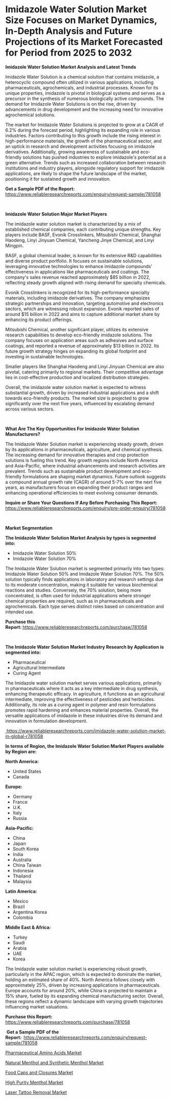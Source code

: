 <p><h1>Imidazole Water Solution Market Size Focuses on Market Dynamics, In-Depth Analysis and Future Projections of its Market Forecasted for Period from 2025 to 2032</h1></p><p><strong>Imidazole Water Solution Market Analysis and Latest Trends</strong></p>
<p><p>Imidazole Water Solution is a chemical solution that contains imidazole, a heterocyclic compound often utilized in various applications, including pharmaceuticals, agrochemicals, and industrial processes. Known for its unique properties, imidazole is pivotal in biological systems and serves as a precursor in the synthesis of numerous biologically active compounds. The demand for Imidazole Water Solutions is on the rise, driven by advancements in drug development and the increasing need for innovative agrochemical solutions.</p><p>The market for Imidazole Water Solutions is projected to grow at a CAGR of 6.2% during the forecast period, highlighting its expanding role in various industries. Factors contributing to this growth include the rising interest in high-performance materials, the growth of the pharmaceutical sector, and an uptick in research and development activities focusing on imidazole derivatives. Additionally, growing awareness of sustainable and eco-friendly solutions has pushed industries to explore imidazole's potential as a green alternative. Trends such as increased collaboration between research institutions and industry players, alongside regulatory support for imidazole applications, are likely to shape the future landscape of the market, positioning it for sustained growth and innovation.</p></p>
<p><strong>Get a Sample PDF of the Report:&nbsp;</strong> <a href="https://www.reliableresearchreports.com/enquiry/request-sample/781058?utm_campaign=7&utm_medium=2&utm_source=Github&utm_content=ia&utm_term=26032025&utm_id=imidazole-water-solution">https://www.reliableresearchreports.com/enquiry/request-sample/781058</a></p>
<p>&nbsp;</p>
<p><strong>Imidazole Water Solution Major Market Players</strong></p>
<p><p>The imidazole water solution market is characterized by a mix of established chemical companies, each contributing unique strengths. Key players include BASF, Evonik Crosslinkers, Mitsubishi Chemical, Shanghai Haodeng, Linyi Jinyuan Chemical, Yancheng Jinye Chemical, and Linyi Mingpin.</p><p>BASF, a global chemical leader, is known for its extensive R&D capabilities and diverse product portfolio. It focuses on sustainable solutions, leveraging innovative technologies to enhance imidazole compounds' effectiveness in applications like pharmaceuticals and coatings. The company's sales revenue reached approximately $85 billion in 2022, reflecting steady growth aligned with rising demand for specialty chemicals.</p><p>Evonik Crosslinkers is recognized for its high-performance specialty materials, including imidazole derivatives. The company emphasizes strategic partnerships and innovation, targeting automotive and electronics sectors, which are witnessing robust expansion. Evonik reported sales of around $15 billion in 2022 and aims to capture additional market share by enhancing its product offerings.</p><p>Mitsubishi Chemical, another significant player, utilizes its extensive research capabilities to develop eco-friendly imidazole solutions. The company focuses on application areas such as adhesives and surface coatings, and reported a revenue of approximately $13 billion in 2022. Its future growth strategy hinges on expanding its global footprint and investing in sustainable technologies.</p><p>Smaller players like Shanghai Haodeng and Linyi Jinyuan Chemical are also pivotal, catering primarily to regional markets. Their competitive advantage lies in cost-effective production and localized distribution strategies.</p><p>Overall, the imidazole water solution market is expected to witness substantial growth, driven by increased industrial applications and a shift towards eco-friendly products. The market size is projected to grow significantly over the next five years, influenced by escalating demand across various sectors.</p></p>
<p>&nbsp;</p>
<p><strong>What Are The Key Opportunities For Imidazole Water Solution Manufacturers?</strong></p>
<p><p>The Imidazole Water Solution market is experiencing steady growth, driven by its applications in pharmaceuticals, agriculture, and chemical synthesis. The increasing demand for innovative therapies and crop protection solutions is fueling this trend. Key growth regions include North America and Asia-Pacific, where industrial advancements and research activities are prevalent. Trends such as sustainable product development and eco-friendly formulations are shaping market dynamics. Future outlook suggests a compound annual growth rate (CAGR) of around 5-7% over the next five years, as manufacturers focus on expanding their product ranges and enhancing operational efficiencies to meet evolving consumer demands.</p></p>
<p><strong>Inquire or Share Your Questions If Any Before Purchasing This Report:</strong> <a href="https://www.reliableresearchreports.com/enquiry/pre-order-enquiry/781058?utm_campaign=7&utm_medium=2&utm_source=Github&utm_content=ia&utm_term=26032025&utm_id=imidazole-water-solution">https://www.reliableresearchreports.com/enquiry/pre-order-enquiry/781058</a></p>
<p>&nbsp;</p>
<p><strong>Market Segmentation</strong></p>
<p><strong>The Imidazole Water Solution Market Analysis by types is segmented into:</strong></p>
<p><ul><li>Imidazole Water Solution 50%</li><li>Imidazole Water Solution 70%</li></ul></p>
<p><p>The Imidazole Water Solution market is segmented primarily into two types: Imidazole Water Solution 50% and Imidazole Water Solution 70%. The 50% solution typically finds applications in laboratory and research settings due to its moderate concentration, making it suitable for various biochemical reactions and studies. Conversely, the 70% solution, being more concentrated, is often used for industrial applications where stronger chemical properties are required, such as in pharmaceuticals and agrochemicals. Each type serves distinct roles based on concentration and intended use.</p></p>
<p><strong>Purchase this Report:&nbsp;</strong><a href="https://www.reliableresearchreports.com/purchase/781058?utm_campaign=7&utm_medium=2&utm_source=Github&utm_content=ia&utm_term=26032025&utm_id=imidazole-water-solution">https://www.reliableresearchreports.com/purchase/781058</a></p>
<p>&nbsp;</p>
<p><strong>The Imidazole Water Solution Market Industry Research by Application is segmented into:</strong></p>
<p><ul><li>Pharmaceutical</li><li>Agricultural Intermediate</li><li>Curing Agent</li></ul></p>
<p><p>The Imidazole water solution market serves various applications, primarily in pharmaceuticals where it acts as a key intermediate in drug synthesis, enhancing therapeutic efficacy. In agriculture, it functions as an agricultural intermediate, improving the effectiveness of pesticides and herbicides. Additionally, its role as a curing agent in polymer and resin formulations promotes rapid hardening and enhances material properties. Overall, the versatile applications of imidazole in these industries drive its demand and innovation in formulation development.</p></p>
<p><a href="https://www.reliableresearchreports.com/imidazole-water-solution-market-in-global-r781058?utm_campaign=7&utm_medium=2&utm_source=Github&utm_content=ia&utm_term=26032025&utm_id=imidazole-water-solution">&nbsp;https://www.reliableresearchreports.com/imidazole-water-solution-market-in-global-r781058</a></p>
<p><strong>In terms of Region, the Imidazole Water Solution Market Players available by Region are:</strong></p>
<p>
    <p> <strong> North America: </strong>
        <ul>
            <li>United States</li>
            <li>Canada</li>
        </ul>
        </p> 
    <p> <strong> Europe: </strong>
        <ul>
            <li>Germany</li>
            <li>France</li>
            <li>U.K.</li>
            <li>Italy</li>
            <li>Russia</li>
        </ul>
        </p> 
    <p> <strong> Asia-Pacific: </strong>
        <ul>
            <li>China</li>
            <li>Japan</li>
            <li>South Korea</li>
            <li>India</li>
            <li>Australia</li>
            <li>China Taiwan</li>
            <li>Indonesia</li>
            <li>Thailand</li>
            <li>Malaysia</li>
        </ul>
        </p> 
    <p> <strong> Latin America: </strong>
        <ul>
            <li>Mexico</li>
            <li>Brazil</li>
            <li>Argentina Korea</li>
            <li>Colombia</li>
        </ul>
        </p> 
    <p> <strong> Middle East & Africa: </strong>
        <ul>
            <li>Turkey</li>
            <li>Saudi</li>
            <li>Arabia</li>
            <li>UAE</li>
            <li>Korea</li>
        </ul>
    </p>
    </p>
<p><p>The Imidazole water solution market is experiencing robust growth, particularly in the APAC region, which is expected to dominate the market, holding an estimated share of 40%. North America follows closely with approximately 25%, driven by increasing applications in pharmaceuticals. Europe accounts for around 20%, while China is projected to maintain a 15% share, fueled by its expanding chemical manufacturing sector. Overall, these regions reflect a dynamic landscape with varying growth trajectories influencing market valuations.</p></p>
<p><strong>Purchase this Report: </strong><a href="https://www.reliableresearchreports.com/purchase/781058?utm_campaign=7&utm_medium=2&utm_source=Github&utm_content=ia&utm_term=26032025&utm_id=imidazole-water-solution">https://www.reliableresearchreports.com/purchase/781058</a></p>
<p>&nbsp;<strong>Get a Sample PDF of the Report:&nbsp;&nbsp;</strong><a href="https://www.reliableresearchreports.com/enquiry/request-sample/781058?utm_campaign=7&utm_medium=2&utm_source=Github&utm_content=ia&utm_term=26032025&utm_id=imidazole-water-solution">https://www.reliableresearchreports.com/enquiry/request-sample/781058</a></p>
<p><strong></strong></p>
<p><p><a href="https://github.com/mynaoanes/Market-Research-Report-List-1/blob/main/pharmaceutical-amino-acids-market.md?utm_campaign=7&utm_medium=2&utm_source=Github&utm_content=ia&utm_term=26032025&utm_id=imidazole-water-solution">Pharmaceutical Amino Acids Market</a></p><p><a href="https://github.com/ozolsgasko02/Market-Research-Report-List-1/blob/main/natural-menthol-and-synthetic-menthol-market.md?utm_campaign=7&utm_medium=2&utm_source=Github&utm_content=ia&utm_term=26032025&utm_id=imidazole-water-solution">Natural Menthol and Synthetic Menthol Market</a></p><p><a href="https://github.com/vigatoimrene04/Market-Research-Report-List-1/blob/main/food-caps-and-closures-market.md?utm_campaign=7&utm_medium=2&utm_source=Github&utm_content=ia&utm_term=26032025&utm_id=imidazole-water-solution">Food Caps and Closures Market</a></p><p><a href="https://github.com/puhakhommabh/Market-Research-Report-List-1/blob/main/high-purity-menthol-market.md?utm_campaign=7&utm_medium=2&utm_source=Github&utm_content=ia&utm_term=26032025&utm_id=imidazole-water-solution">High Purity Menthol Market</a></p><p><a href="https://github.com/gasiorgary79/Market-Research-Report-List-1/blob/main/laser-tattoo-removal-market.md?utm_campaign=7&utm_medium=2&utm_source=Github&utm_content=ia&utm_term=26032025&utm_id=imidazole-water-solution">Laser Tattoo Removal Market</a></p></p>